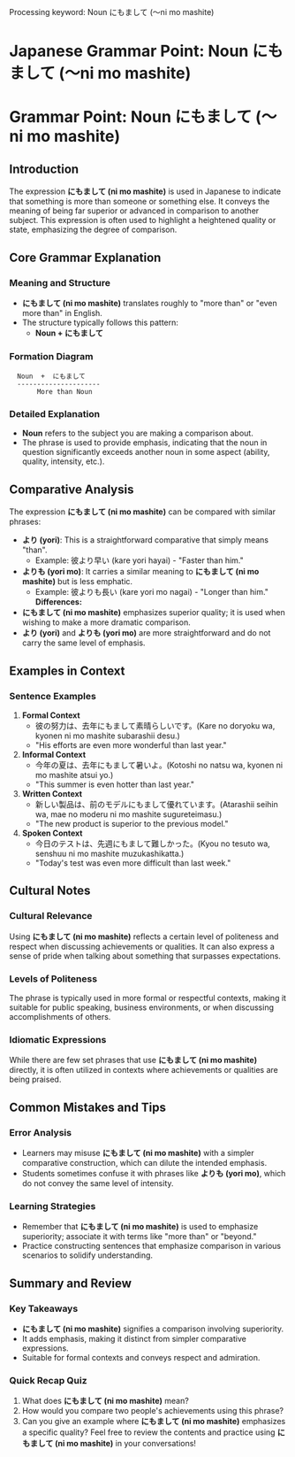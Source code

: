 Processing keyword: Noun にもまして (〜ni mo mashite)
# Japanese Grammar Point: Noun にもまして (〜ni mo mashite)
# Grammar Point: Noun にもまして (〜ni mo mashite)
## Introduction
The expression **にもまして (ni mo mashite)** is used in Japanese to indicate that something is more than someone or something else. It conveys the meaning of being far superior or advanced in comparison to another subject. This expression is often used to highlight a heightened quality or state, emphasizing the degree of comparison.
## Core Grammar Explanation
### Meaning and Structure
- **にもまして (ni mo mashite)** translates roughly to "more than" or "even more than" in English.
- The structure typically follows this pattern:
  - **Noun + にもまして**
### Formation Diagram
```plaintext
  Noun  +  にもまして
  ---------------------
       More than Noun
```
### Detailed Explanation
- **Noun** refers to the subject you are making a comparison about.
- The phrase is used to provide emphasis, indicating that the noun in question significantly exceeds another noun in some aspect (ability, quality, intensity, etc.).
## Comparative Analysis
The expression **にもまして (ni mo mashite)** can be compared with similar phrases:
- **より (yori)**: This is a straightforward comparative that simply means "than".
  - Example: 彼より早い (kare yori hayai) - "Faster than him."
- **よりも (yori mo)**: It carries a similar meaning to **にもまして (ni mo mashite)** but is less emphatic.
  - Example: 彼よりも長い (kare yori mo nagai) - "Longer than him."
**Differences:**
- **にもまして (ni mo mashite)** emphasizes superior quality; it is used when wishing to make a more dramatic comparison.
- **より (yori)** and **よりも (yori mo)** are more straightforward and do not carry the same level of emphasis.
## Examples in Context
### Sentence Examples
1. **Formal Context**
   - 彼の努力は、去年にもまして素晴らしいです。(Kare no doryoku wa, kyonen ni mo mashite subarashii desu.)
   - "His efforts are even more wonderful than last year."
2. **Informal Context**
   - 今年の夏は、去年にもまして暑いよ。(Kotoshi no natsu wa, kyonen ni mo mashite atsui yo.)
   - "This summer is even hotter than last year."
3. **Written Context**
   - 新しい製品は、前のモデルにもまして優れています。(Atarashii seihin wa, mae no moderu ni mo mashite sugureteimasu.)
   - "The new product is superior to the previous model."
4. **Spoken Context**
   - 今日のテストは、先週にもまして難しかった。(Kyou no tesuto wa, senshuu ni mo mashite muzukashikatta.)
   - "Today's test was even more difficult than last week."
## Cultural Notes
### Cultural Relevance
Using **にもまして (ni mo mashite)** reflects a certain level of politeness and respect when discussing achievements or qualities. It can also express a sense of pride when talking about something that surpasses expectations.
### Levels of Politeness
The phrase is typically used in more formal or respectful contexts, making it suitable for public speaking, business environments, or when discussing accomplishments of others.
### Idiomatic Expressions
While there are few set phrases that use **にもまして (ni mo mashite)** directly, it is often utilized in contexts where achievements or qualities are being praised.
## Common Mistakes and Tips
### Error Analysis
- Learners may misuse **にもまして (ni mo mashite)** with a simpler comparative construction, which can dilute the intended emphasis.
- Students sometimes confuse it with phrases like **よりも (yori mo)**, which do not convey the same level of intensity.
### Learning Strategies
- Remember that **にもまして (ni mo mashite)** is used to emphasize superiority; associate it with terms like "more than" or "beyond."
- Practice constructing sentences that emphasize comparison in various scenarios to solidify understanding.
## Summary and Review
### Key Takeaways
- **にもまして (ni mo mashite)** signifies a comparison involving superiority.
- It adds emphasis, making it distinct from simpler comparative expressions.
- Suitable for formal contexts and conveys respect and admiration.
### Quick Recap Quiz
1. What does **にもまして (ni mo mashite)** mean?
2. How would you compare two people's achievements using this phrase?
3. Can you give an example where **にもまして (ni mo mashite)** emphasizes a specific quality?
Feel free to review the contents and practice using **にもまして (ni mo mashite)** in your conversations!

